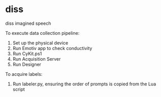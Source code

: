 # diss
diss imagined speech

To execute data collection pipeline: 
1. Set up the physical device
2. Run Emotiv app to check conductivity 
3. Run CyKit.ps1 
4. Run Acquisition Server 
5. Run Designer

To acquire labels: 
1. Run labeler.py, ensuring the order of prompts is copied from the Lua script
